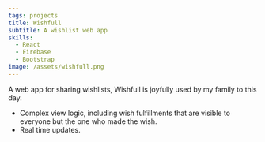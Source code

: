 ```yaml
---
tags: projects
title: Wishfull
subtitle: A wishlist web app
skills:
  - React
  - Firebase
  - Bootstrap
image: /assets/wishfull.png
---
```


A web app for sharing wishlists, Wishfull is joyfully used by my family to this day.

- Complex view logic, including wish fulfillments that are visible to everyone but the one who made the wish.
- Real time updates.
